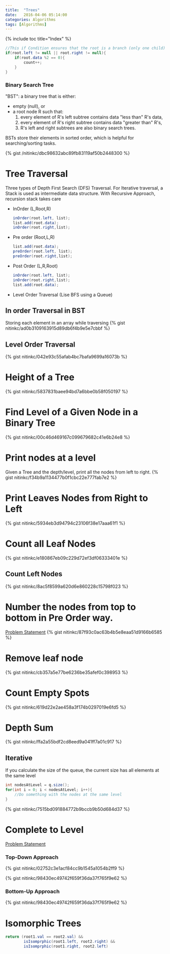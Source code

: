 ```yaml
---
title:  "Trees"
date:   2016-04-06 05:14:00
categories: Algorithms
tags: [Algorithms]
---
```


{% include toc title="Index" %}

```java
//This if Condition ensures that the root is a branch (only one child)
if(root.left != null || root.right != null){
    if(root.data %2 == 0){
        count++;
    }
}
```

### Binary Search Tree

"BST": a binary tree that is either:

* empty (null), or
* a root node R such that:
    1. every element of R's left subtree contains data "less than" R's data,
    2. every element of R's right subtree contains data "greater than" R's,
    3. R's left and right subtrees are also binary search trees.

BSTs store their elements in sorted order, which is helpful for
searching/sorting tasks.

{% gist /nitinkc/dbc98632abc89fb83119af50b2448300 %}

# Tree Traversal

Three types of Depth First Search (DFS) Traversal. For Iterative traversal,
a Stack is used as intermediate data structure. With Recursive Approach,
recursion stack takes care

- InOrder (L,Root,R)
  ```java
  inOrder(root.left, list);
  list.add(root.data);
  inOrder(root.right,list);
  ```
- Pre order (Root,L,R)
  ```java
  list.add(root.data);
  preOrder(root.left, list);
  preOrder(root.right,list);
  ```
- Post Order (L,R,Root)
  ```java
  inOrder(root.left, list);
  inOrder(root.right,list);
  list.add(root.data);
  ```
- Level Order Traversal (Lise BFS using a Queue)

## In order Traversal in BST

Storing each element in an array while traversing
{% gist nitinkc/ad0b3109163915d89db6f4b9e5e7cbbf %}

## Level Order Traversal
{% gist nitinkc/042e93c55afab4bc7bafa9699a16073b %}

# Height of a Tree
{% gist nitinkc/5837831baee94bd7a6bbe0b58f050197 %}

# Find Level of a Given Node in a Binary Tree
{% gist nitinkc/00c46d469167c099679682c41e6b24e8 %}

# Print nodes at a level
Given a Tree and the depth/level, print all the nodes from left to right.
{% gist nitinkc/f34b9a1134477b0f1cbc22e777fab7e2 %}

# Print Leaves Nodes from Right to Left
{% gist nitinkc/5934eb3d94794c23106f38e17aaa61f1 %}

# Count all Leaf Nodes
{% gist nitinkc/e180867eb09c229d72ef3df06333401e %}

## Count Left Nodes
{% gist nitinkc/8ac5f8599a620d6e860228c15798f023 %}

# Number the nodes from top to bottom in Pre Order way.

[Problem Statement](https://practiceit.cs.washington.edu/problem/view/bjp5/chapter17/e11-numberNodes)
{% gist nitinkc/87f93c0ac63b4b5e8eaa51d9166b6585 %}

# Remove leaf node
{% gist nitinkc/cb357a5e77be6236be35afef0c398953 %}

# Count Empty Spots
{% gist nitinkc/619d22e2ae458a3f174b0297019e6fd5 %}

# Depth Sum
{% gist nitinkc/ffa2a55bdf2cd8eed9a041ff7a01c917 %}

## Iterative
If you calculate the size of the queue, the current size has all elements at the same level
```java
int nodesAtLevel = q.size();
for(int i = 0; i < nodesAtLevel; i++){
    //Do something with the nodes at the same level
}
```

{% gist nitinkc/7515bd091884772b9bccb9b50d684d37 %}

# Complete to Level

[Problem Statement](https://practiceit.cs.washington.edu/problem/view/bjp5/chapter17/e14-completeToLevel)

### Top-Down Approach

{% gist nitinkc/02752c3e1acf84cc9b1545a1054b2ff9 %}

{% gist nitinkc/98430ec49742f659f36da37f765f9e62 %}

### Bottom-Up Approach

{% gist nitinkc/98430ec49742f659f36da37f765f9e62 %}

# Isomorphic Trees

```java
return (root1.val == root2.val) &&
        isIsomprphic(root1.left, root2.right) &&
        isIsomprphic(root1.right, root2.left)
```